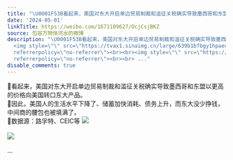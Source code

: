 ```yaml
---
title: "\U0001F53B看起来，美国对东大开启单边贸易制裁和滥征关税确实导致墨西哥和东盟以更高的价格向美国转口东大产品。\U0001F53B因此，美国人的生活水平下降了、储蓄加快消耗、债..."
date: '2024-05-01'
linkTitle: https://weibo.com/1671109627/OcjCsjBKZ
source: 包容万物恒河水的微博
description: "\U0001F53B看起来，美国对东大开启单边贸易制裁和滥征关税确实导致墨西哥和东盟以更高的价格向美国转口东大产品。<br>\U0001F53B因此，美国人的生活水平下降了、储蓄加快消耗、债务上升，而东大没少挣钱，中间商的腰包也被填满了。<br>\U0001F53B数据源：路孚特、CEIC等
  <img style=\"\" src=\"https://tvax1.sinaimg.cn/large/639b1bfbgy1hpaedyurn1j20l50ev3zb.jpg\"
  referrerpolicy=\"no-referrer\"><br><br><img style=\"\" src=\"https://tvax2.sinaimg.cn/large/639b1bfbgy1hpaedygqhwj20kq0evt9m.jpg\"
  referrerpolicy=\"no-referrer\"><br><br> ..."
disable_comments: true
---
```

🔻看起来，美国对东大开启单边贸易制裁和滥征关税确实导致墨西哥和东盟以更高的价格向美国转口东大产品。<br>🔻因此，美国人的生活水平下降了、储蓄加快消耗、债务上升，而东大没少挣钱，中间商的腰包也被填满了。<br>🔻数据源：路孚特、CEIC等 <img style="" src="https://tvax1.sinaimg.cn/large/639b1bfbgy1hpaedyurn1j20l50ev3zb.jpg" referrerpolicy="no-referrer"><br><br><img style="" src="https://tvax2.sinaimg.cn/large/639b1bfbgy1hpaedygqhwj20kq0evt9m.jpg" referrerpolicy="no-referrer"><br><br> ...